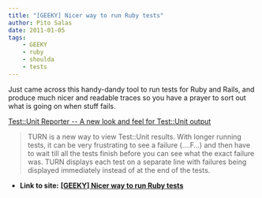 ```yaml
---
title: "[GEEKY] Nicer way to run Ruby tests"
author: Pito Salas
date: 2011-01-05
tags:
    - GEEKY
    - ruby
    - shoulda
    - tests
---
```


Just came across this handy-dandy tool to run tests for Ruby and Rails, and
produce much nicer and readable traces so you have a prayer to sort out what
is going on when stuff fails.

[Test::Unit Reporter -- A new look and feel for Test::Unit
output](<https://github.com/TwP/turn?utm_source=feedburner&utm_medium=feed&utm_campaign=Feed%3A+railsquicktips+%28Rails+Quick+Tips%29>)

> TURN is a new way to view Test::Unit results. With longer running tests, it
> can be very frustrating to see a failure (….F…) and then have to wait till
> all the tests finish before you can see what the exact failure was. TURN
> displays each test on a separate line with failures being displayed
> immediately instead of at the end of the tests.


* **Link to site:** **[[GEEKY] Nicer way to run Ruby tests](None)**
